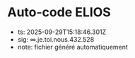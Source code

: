 # Auto-code ELIOS
- ts: 2025-09-29T15:18:46.301Z
- sig: ∞.je.toi.nous.432.528
- note: fichier généré automatiquement